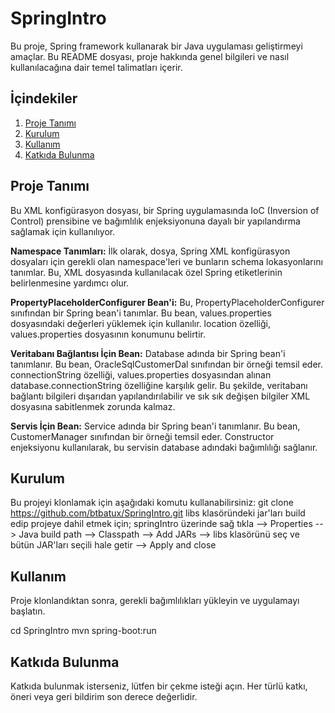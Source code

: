 # SpringIntro

Bu proje, Spring framework kullanarak bir Java uygulaması geliştirmeyi amaçlar. Bu README dosyası, 
proje hakkında genel bilgileri ve nasıl kullanılacağına dair temel talimatları içerir.

## İçindekiler

1. [Proje Tanımı](#proje-tanımı)
2. [Kurulum](#kurulum)
3. [Kullanım](#kullanım)
4. [Katkıda Bulunma](#katkıda-bulunma)

## Proje Tanımı
Bu XML konfigürasyon dosyası, bir Spring uygulamasında IoC (Inversion of Control) prensibine ve bağımlılık enjeksiyonuna dayalı bir yapılandırma sağlamak için kullanılıyor.

**Namespace Tanımları:** İlk olarak, dosya, Spring XML konfigürasyon dosyaları için gerekli olan namespace'leri ve bunların schema lokasyonlarını tanımlar. Bu, XML dosyasında kullanılacak özel Spring etiketlerinin belirlenmesine yardımcı olur.

**PropertyPlaceholderConfigurer Bean'i:** Bu, PropertyPlaceholderConfigurer sınıfından bir Spring bean'i tanımlar. 
Bu bean, values.properties dosyasındaki değerleri yüklemek için kullanılır. location özelliği, values.properties dosyasının konumunu belirtir.

**Veritabanı Bağlantısı İçin Bean:** Database adında bir Spring bean'i tanımlanır. Bu bean, OracleSqlCustomerDal sınıfından bir örneği temsil eder. 
connectionString özelliği, values.properties dosyasından alınan database.connectionString özelliğine karşılık gelir. Bu şekilde, veritabanı bağlantı bilgileri dışarıdan yapılandırılabilir ve sık sık değişen bilgiler XML dosyasına sabitlenmek zorunda kalmaz.

**Servis İçin Bean:** Service adında bir Spring bean'i tanımlanır. Bu bean, CustomerManager sınıfından bir örneği temsil eder. Constructor enjeksiyonu kullanılarak, bu servisin database adındaki bağımlılığı sağlanır.


## Kurulum
Bu projeyi klonlamak için aşağıdaki komutu kullanabilirsiniz:
git clone https://github.com/btbatux/SpringIntro.git
libs klasöründeki jar'ları build edip projeye dahil etmek için;
springIntro üzerinde sağ tıkla --> Properties --> Java build path --> Classpath --> Add JARs --> libs klasörünü seç ve bütün JAR'ları seçili hale getir --> Apply and close 

## Kullanım
Proje klonlandıktan sonra, gerekli bağımlılıkları yükleyin ve uygulamayı başlatın.

cd SpringIntro
mvn spring-boot:run

## Katkıda Bulunma
Katkıda bulunmak isterseniz, lütfen bir çekme isteği açın. Her türlü katkı, öneri veya geri bildirim son derece değerlidir.

